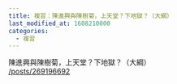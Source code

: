 ```yaml
---
title: 複習：陳進興與陳樹菊，上天堂？下地獄？（大綱）
last_modified_at: 1608210000
categories:
  - 複習
---
```


<p>陳進興與陳樹菊，上天堂？下地獄？（大綱）<br>
<a href="/posts/269196692" target="_blank">/posts/269196692</a></p>

<p>&nbsp;</p>

